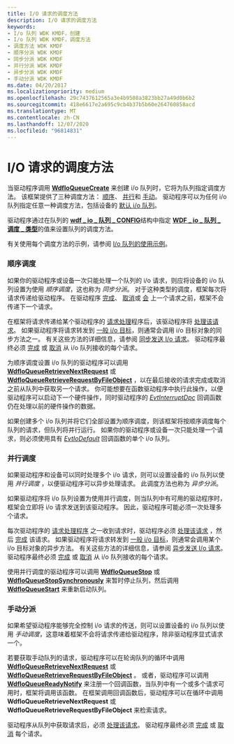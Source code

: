 ```yaml
---
title: I/O 请求的调度方法
description: I/O 请求的调度方法
keywords:
- I/o 队列 WDK KMDF，创建
- I/o 队列 WDK KMDF，调度方法
- 调度方法 WDK KMDF
- 顺序分派 WDK KMDF
- 同步分派 WDK KMDF
- 并行分派 WDK KMDF
- 异步分派 WDK KMDF
- 手动分派 WDK KMDF
ms.date: 04/20/2017
ms.localizationpriority: medium
ms.openlocfilehash: 29c7437612565a3e4b9508a3823bb27a49d0b6b2
ms.sourcegitcommit: 418e6617e2a695c9cb4b37b5b60e264760858acd
ms.translationtype: MT
ms.contentlocale: zh-CN
ms.lasthandoff: 12/07/2020
ms.locfileid: "96814831"
---
```

# <a name="dispatching-methods-for-io-requests"></a>I/O 请求的调度方法





当驱动程序调用 [**WdfIoQueueCreate**](/windows-hardware/drivers/ddi/wdfio/nf-wdfio-wdfioqueuecreate) 来创建 i/o 队列时，它将为队列指定调度方法。 该框架提供了三种调度方法： [顺序](#sequential-dispatching)、 [并行](#parallel-dispatching)和 [手动](#manual-dispatching)。 驱动程序可以为任何 i/o 队列指定任意一种调度方法，包括设备的 [默认 i/o 队列](creating-i-o-queues.md)。

驱动程序通过在队列的 [**wdf \_ io \_ 队列 \_ CONFIG**](/windows-hardware/drivers/ddi/wdfio/ns-wdfio-_wdf_io_queue_config)结构中指定 [**WDF \_ io \_ 队列 \_ 调度 \_ 类型**](/windows-hardware/drivers/ddi/wdfio/ne-wdfio-_wdf_io_queue_dispatch_type)的值来设置队列的调度方法。

有关使用每个调度方法的示例，请参阅 [I/o 队列的使用示例](example-uses-of-i-o-queues.md)。

### <a name="sequential-dispatching"></a><a href="" id="sequential-dispatching"></a> 顺序调度

如果你的驱动程序或设备一次只能处理一个队列的 i/o 请求，则应将设备的 i/o 队列设置为使用 *顺序调度*，这也称为 *同步分派*。 对于这种类型的调度，框架每次将请求传递给驱动程序。 在驱动程序 [完成](completing-i-o-requests.md)、 [取消](canceling-i-o-requests.md)或 [会](requeuing-i-o-requests.md) 上一个请求之前，框架不会传递下一个请求。

在框架将请求传递给某个驱动程序的 [请求处理](request-handlers.md)程序后，该驱动程序将 [处理该请求](processing-i-o-requests.md)。 如果驱动程序将请求转发到 [一般 i/o 目标](general-i-o-targets.md)，则通常会调用 i/o 目标对象的同步方法之一。 有关这些方法的详细信息，请参阅 [同步发送 I/o 请求](sending-i-o-requests-synchronously.md)。 驱动程序最终必须 [完成](completing-i-o-requests.md) 或 [取消](canceling-i-o-requests.md) 从 i/o 队列接收的每个请求。

为顺序调度设置 i/o 队列的驱动程序可以调用 [**WdfIoQueueRetrieveNextRequest**](/windows-hardware/drivers/ddi/wdfio/nf-wdfio-wdfioqueueretrievenextrequest) 或 [**WdfIoQueueRetrieveRequestByFileObject**](/windows-hardware/drivers/ddi/wdfio/nf-wdfio-wdfioqueueretrieverequestbyfileobject) ，以在最后接收的请求完成或取消之前从队列中获取另一个请求。 你可能想要在函数驱动程序中执行此操作，以便驱动程序可以启动下一个硬件操作，同时驱动程序的 [*EvtInterruptDpc*](/windows-hardware/drivers/ddi/wdfinterrupt/nc-wdfinterrupt-evt_wdf_interrupt_dpc) 回调函数仍在处理以前的硬件操作的数据。

如果创建多个 i/o 队列并将它们全部设置为顺序调度，则该框架将按顺序调度每个队列的请求，但队列将并行运行。 如果你的驱动程序或设备一次只能处理一个请求，则必须使用具有 [*EvtIoDefault*](/windows-hardware/drivers/ddi/wdfio/nc-wdfio-evt_wdf_io_queue_io_default) 回调函数的单个 i/o 队列。

### <a name="parallel-dispatching"></a><a href="" id="parallel-dispatching"></a> 并行调度

如果驱动程序和设备可以同时处理多个 i/o 请求，则可以设置设备的 i/o 队列以使用 *并行调度* ，以便驱动程序可以异步处理请求。 此调度方法也称为 *异步分派*。

如果驱动程序将 i/o 队列设置为使用并行调度，则当队列中有可用的驱动程序时，框架会立即将 i/o 请求发送到该驱动程序。 因此，驱动程序可能必须一次处理多个请求。

每次驱动程序的 [请求处理程序](request-handlers.md) 之一收到请求时，驱动程序必须 [处理该请求](processing-i-o-requests.md) ，然后 [完成](completing-i-o-requests.md) 该请求。 如果驱动程序将请求转发到 [一般 i/o 目标](general-i-o-targets.md)，则通常会调用某个 i/o 目标对象的异步方法。 有关这些方法的详细信息，请参阅 [异步发送 I/o 请求](sending-i-o-requests-asynchronously.md)。 驱动程序最终必须 [完成](completing-i-o-requests.md) 或 [取消](canceling-i-o-requests.md) 从 i/o 队列接收的每个请求。

使用并行调度的驱动程序可以调用 [**WdfIoQueueStop**](/windows-hardware/drivers/ddi/wdfio/nf-wdfio-wdfioqueuestop) 或 [**WdfIoQueueStopSynchronously**](/windows-hardware/drivers/ddi/wdfio/nf-wdfio-wdfioqueuestopsynchronously) 来暂时停止队列，然后调用 [**WdfIoQueueStart**](/windows-hardware/drivers/ddi/wdfio/nf-wdfio-wdfioqueuestart) 来重新启动队列。

### <a name="manual-dispatching"></a><a href="" id="manual-dispatching"></a> 手动分派

如果希望驱动程序能够完全控制 i/o 请求的传送，则可以设置设备的 i/o 队列以使用 *手动调度*，这意味着框架不会将请求传递给驱动程序，除非驱动程序显式请求一个。

若要获取手动队列的请求，驱动程序可以在轮询队列的循环中调用 [**WdfIoQueueRetrieveNextRequest**](/windows-hardware/drivers/ddi/wdfio/nf-wdfio-wdfioqueueretrievenextrequest) 或 [**WdfIoQueueRetrieveRequestByFileObject**](/windows-hardware/drivers/ddi/wdfio/nf-wdfio-wdfioqueueretrieverequestbyfileobject) 。 或者，驱动程序可以调用 [**WdfIoQueueReadyNotify**](/windows-hardware/drivers/ddi/wdfio/nf-wdfio-wdfioqueuereadynotify) 来注册一个回调函数，当队列中有一个或多个请求可用时，框架将调用该函数。 在框架调用回调函数后，驱动程序可以在循环中调用 **WdfIoQueueRetrieveNextRequest** 或 **WdfIoQueueRetrieveRequestByFileObject** 来检索请求。

驱动程序从队列中获取请求后，必须 [处理该请求](processing-i-o-requests.md)。 驱动程序最终必须 [完成](completing-i-o-requests.md) 或 [取消](canceling-i-o-requests.md) 每个请求。

 

